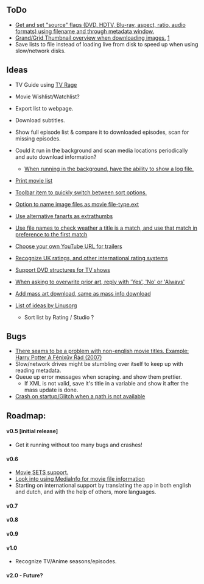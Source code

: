 ToDo
----
* [Get and set "source" flags (DVD, HDTV, Blu-ray, aspect, ratio, audio formats) using filename and through metadata window.](http://forum.xbmc.org/showpost.php?p=888861&postcount=77 "NiklasK")
* [Grand/Grid Thumbnail overview when downloading images.](http://forum.xbmc.org/showpost.php?p=889849&postcount=100 "Pecinko") [1](http://forum.xbmc.org/showpost.php?p=889547&postcount=103 "i814u2")
* Save lists to file instead of loading live from disk to speed up when using slow/network disks.

Ideas
-----
* TV Guide using [TV Rage](http://services.tvrage.com/tools/quickinfo.php?show=%s "TV Rage")
* Movie Wishlist/Watchlist?
* Export list to webpage.
* Download subtitles.

* Show full episode list & compare it to downloaded episodes, scan for missing episodes.
* Could it run in the background and scan media locations periodically and auto download information?
  * [When running in the background, have the ability to show a log file.](http://forum.xbmc.org/showpost.php?p=899757&postcount=321 "Pecinko")
* [Print movie list](http://forum.xbmc.org/showpost.php?p=888980&postcount=82 "Macsorzist")
* [Toolbar item to quickly switch between sort options.](http://forum.xbmc.org/showpost.php?p=892114&postcount=150 "i814u2")
* [Option to name image files as movie file-type.ext](http://forum.xbmc.org/showpost.php?p=892149&postcount=154 "T800")
* [Use alternative fanarts as extrathumbs](http://forum.xbmc.org/showpost.php?p=894152&postcount=229 "Smilenkovski")
* [Use file names to check weather a title is a match, and use that match in preference to the first match](http://forum.xbmc.org/showpost.php?p=894247&postcount=238 "i814u2")
* [Choose your own YouTube URL for trailers](http://forum.xbmc.org/showpost.php?p=901399&postcount=336 "steve1977")
* [Recognize UK ratings, and other international rating systems](http://forum.xbmc.org/showpost.php?p=902311&postcount=341 "Tiny Clanger")
* [Support DVD structures for TV shows](http://forum.xbmc.org/showpost.php?p=903042&postcount=345 "Linusorg")
* [When asking to overwrite prior art, reply with 'Yes', 'No' or 'Always'](http://forum.xbmc.org/showpost.php?p=912765&postcount=416 "Pecinko")
* [Add mass art download, same as mass info download](http://forum.xbmc.org/showpost.php?p=904844&postcount=358 "Linusorg")
* [List of ideas by Linusorg](http://forum.xbmc.org/showpost.php?p=907203&postcount=380 "Linusort")
  * Sort list by Rating / Studio ?

Bugs
----
* [There seams to be a problem with non-english movie titles. Example: Harry Potter A Fénixův Řád (2007)](http://forum.xbmc.org/showpost.php?p=887363&postcount=32 "Pecinko")
* Slow/network drives might be stumbling over itself to keep up with reading metadata.
* Queue up error messages when scraping. and show them prettier.
  * If XML is not valid, save it's title in a variable and show it after the mass update is done.
* [Crash on startup/Glitch when a path is not available](http://forum.xbmc.org/showpost.php?p=890434&postcount=122 "Pecinko")

Roadmap:
--------

#### v0.5 [initial release]
* Get it running without too many bugs and crashes!

#### v0.6
* [Movie SETS support.](http://forum.xbmc.org/showpost.php?p=888980&postcount=82 "Macsorzist")
* [Look into using MediaInfo for movie file information](http://forum.xbmc.org/showpost.php?p=890200&postcount=115 "BigDave")
* Starting on international support by translating the app in both english and dutch, and with the help of others, more languages.

#### v0.7


#### v0.8


#### v0.9


#### v1.0
* Recognize TV/Anime seasons/episodes.

#### v2.0 - Future?  